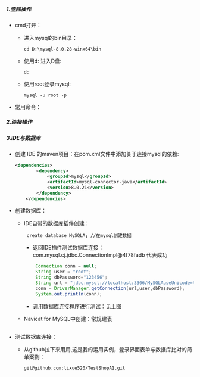 ##### 1.登陆操作

- cmd打开：
  - 进入mysql的bin目录：
  
    ```shell
    cd D:\mysql-8.0.28-winx64\bin
    ```
  
  - 使用d: 进入D盘:
  
    ```shell
    d:
    ```
  
  - 使用root登录mysql:
  
    ```shell
    mysql -u root -p
    ```


- 常用命令：

##### 2.连接操作

##### 3.IDE与数据库

- 创建 IDE 的maven项目：在pom.xml文件中添加关于连接mysql的依赖:

  ```xml
  <dependencies>
          <dependency>
              <groupId>mysql</groupId>
              <artifactId>mysql-connector-java</artifactId>
              <version>8.0.21</version>
          </dependency>
      </dependencies>
  ```

- 创建数据库：

  - IDE自带的数据库插件创建：

    ```SHELL
     create database MySQLA; //在mysql创建数据
    ```

    - 返回IDE插件测试数据库连接：com.mysql.cj.jdbc.ConnectionImpl@4f78fadb 代表成功

      ```java
       Connection conn = null;
       String user = "root";
       String dbPassword="123456";
       String url = "jdbc:mysql://localhost:3306/MySQLAuseUnicode=ture&characterEncoding=UTF-8&serverTimezone=GMT%2B8";
       conn = DriverManager.getConnection(url,user,dbPassword);
       System.out.println(conn);
      ```

    - 调用数据库连接程序进行测试：见上图

  - Navicat for MySQL中创建：常规建表

    ```sql
    
    ```

- 测试数据库连接：
  
  - 从github拉下来用用,这是我的运用实例，登录界面表单与数据库比对的简单案例：
  
    ```shell
    git@github.com:lixue520/TestShopA1.git
    ```
  
    
  
  
  
   
  
    
  
    
  
    
  
    
  
    
  
    
  
    
  
    
  
    
  
    
  
    
  
    